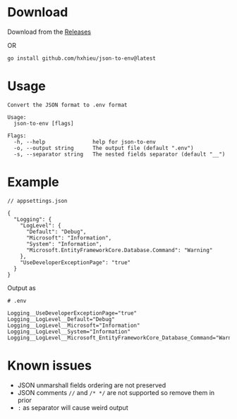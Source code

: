 # Download

Download from the [Releases](https://github.com/hxhieu/json-to-env/releases/latest)

OR

```
go install github.com/hxhieu/json-to-env@latest
```


# Usage

```
Convert the JSON format to .env format

Usage:
  json-to-env [flags]

Flags:
  -h, --help               help for json-to-env
  -o, --output string      The output file (default ".env")
  -s, --separator string   The nested fields separator (default "__")
```

# Example

```
// appsettings.json

{
  "Logging": {
    "LogLevel": {
      "Default": "Debug",
      "Microsoft": "Information",
      "System": "Information",
      "Microsoft.EntityFrameworkCore.Database.Command": "Warning"
    },
    "UseDeveloperExceptionPage": "true"
  }
}

```

Output as 

```
# .env

Logging__UseDeveloperExceptionPage="true"
Logging__LogLevel__Default="Debug"
Logging__LogLevel__Microsoft="Information"
Logging__LogLevel__System="Information"
Logging__LogLevel__Microsoft_EntityFrameworkCore_Database_Command="Warning"
```

# Known issues
- JSON unmarshall fields ordering are not preserved
- JSON comments `//` and `/* */` are not supported so remove them in prior
- `:` as separator will cause weird output